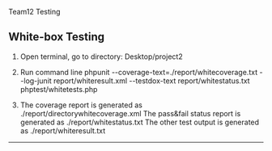 Team12 Testing

White-box Testing
-------------------------------------------------------------------
1.	Open terminal, go to directory: Desktop/project2
2.	Run command line
phpunit --coverage-text=./report/whitecoverage.txt --log-junit report/whiteresult.xml --testdox-text report/whitestatus.txt phptest/whitetests.php 

3.	The coverage report is generated as ./report/directorywhitecoverage.xml
	The pass&fail status report is generated as ./report/whitestatus.txt
	The other test output is generated as  ./report/whiteresult.txt
----------------------------------------------------------------------
